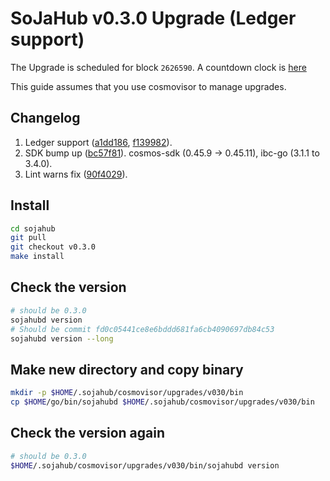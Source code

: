 # SoJaHub v0.3.0 Upgrade (Ledger support)

The Upgrade is scheduled for block `2626590`. A countdown clock is [here](https://www.mintscan.io/soja/blocks/2626590)

This guide assumes that you use cosmovisor to manage upgrades.

## Changelog

1. Ledger support ([a1dd186](https://github.com/sojahub/sojahub/commit/a1dd1863f558f7f811708b1646b1bfd78f6adc06), [f139982](https://github.com/sojahub/sojahub/commit/f1399828f39069f00a1922c2308865bed69bafac)). 
2. SDK bump up ([bc57f81](https://github.com/sojahub/sojahub/commit/bc57f81496bab9b1bc13934c2e2e070ee6487a78)). cosmos-sdk (0.45.9 -> 0.45.11), ibc-go (3.1.1 to 3.4.0).
3. Lint warns fix ([90f4029](https://github.com/sojahub/sojahub/commit/90f40296e84a921a5cc51a44c8b5ed5fb559c6fc)).

## Install

```bash
cd sojahub
git pull
git checkout v0.3.0
make install
```

## Check the version

```bash
# should be 0.3.0
sojahubd version
# Should be commit fd0c05441ce8e6bddd681fa6cb4090697db84c53
sojahubd version --long
```

## Make new directory and copy binary

```bash
mkdir -p $HOME/.sojahub/cosmovisor/upgrades/v030/bin
cp $HOME/go/bin/sojahubd $HOME/.sojahub/cosmovisor/upgrades/v030/bin
```

## Check the version again

```bash
# should be 0.3.0
$HOME/.sojahub/cosmovisor/upgrades/v030/bin/sojahubd version
```






